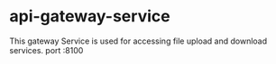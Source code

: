 # api-gateway-service
This gateway Service is used for accessing file upload and download services.
port :8100
